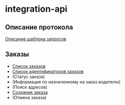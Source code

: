 # integration-api

## Описание протокола

[Описание шаблона запросов](docs/request.md)

## Заказы

* [Список заказов](docs/order_list.md)
* [Список идентификаторов заказов](docs/orders_getIdentifiers.md)
* (Статус заказа)
* (Информация по назначенному на заказ водителю)
* (Поиск адресов)
* [Создание заказа](docs/order_submit.md)
* (Отмена заказа)
